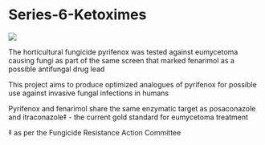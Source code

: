 # Series-6-Ketoximes

<img src ="https://pubchem.ncbi.nlm.nih.gov/image/imgsrv.fcgi?cid=55790&t=l"> </img>


The horticultural fungicide pyrifenox was tested against eumycetoma causing fungi as part of the same screen that marked fenarimol as a possible antifungal drug lead

This project aims to produce optimized analogues of pyrifenox for possible use against invasive fungal infections in humans 

Pyrifenox and fenarimol share the same enzymatic target as posaconazole and itraconazole‡ - the current gold standard for eumycetoma treatment 

‡ as per the Fungicide Resistance Action Committee
